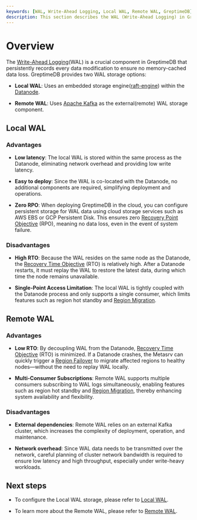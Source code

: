 ```yaml
---
keywords: [WAL, Write-Ahead Logging, Local WAL, Remote WAL, GreptimeDB]
description: This section describes the WAL (Write-Ahead Logging) in GreptimeDB, including the advantages and disadvantages of Local WAL and Remote WAL.
---
```

# Overview

The [Write-Ahead Logging](/contributor-guide/datanode/wal.md#introduction)(WAL) is a crucial component in GreptimeDB that persistently records every data modification to ensure no memory-cached data loss. GreptimeDB provides two WAL storage options:

- **Local WAL**: Uses an embedded storage engine([raft-engine](https://github.com/tikv/raft-engine)) within the [Datanode](/user-guide/concepts/why-greptimedb.md).

- **Remote WAL**: Uses [Apache Kafka](https://kafka.apache.org/) as the external(remote) WAL storage component. 

## Local WAL

### Advantages

- **Low latency**: The local WAL is stored within the same process as the Datanode, eliminating network overhead and providing low write latency.

- **Easy to deploy**: Since the WAL is co-located with the Datanode, no additional components are required, simplifying deployment and operations.

- **Zero RPO**: When deploying GreptimeDB in the cloud, you can configure persistent storage for WAL data using cloud storage services such as AWS EBS or GCP Persistent Disk. This ensures zero [Recovery Point Objective](https://en.wikipedia.org/wiki/Disaster_recovery#Recovery_Point_Objective) (RPO), meaning no data loss, even in the event of system failure.

### Disadvantages

- **High RTO**: Because the WAL resides on the same node as the Datanode, the [Recovery Time Objective](https://en.wikipedia.org/wiki/Disaster_recovery#Recovery_Time_Objective) (RTO) is relatively high. After a Datanode restarts, it must replay the WAL to restore the latest data, during which time the node remains unavailable.

- **Single-Point Access Limitation**: The local WAL is tightly coupled with the Datanode process and only supports a single consumer, which limits features such as region hot standby and [Region Migration](/user-guide/deployments-administration/manage-data/region-migration.md).

## Remote WAL

### Advantages

- **Low RTO**: By decoupling WAL from the Datanode, [Recovery Time Objective](https://en.wikipedia.org/wiki/Disaster_recovery#Recovery_Time_Objective) (RTO) is minimized. If a Datanode crashes, the Metasrv can quickly trigger a [Region Failover](/user-guide/deployments-administration/manage-data/region-failover.md) to migrate affected regions to healthy nodes—without the need to replay WAL locally.

- **Multi-Consumer Subscriptions**: Remote WAL supports multiple consumers subscribing to WAL logs simultaneously, enabling features such as region hot standby and [Region Migration](/user-guide/deployments-administration/manage-data/region-migration.md), thereby enhancing system availability and flexibility.

### Disadvantages

- **External dependencies**: Remote WAL relies on an external Kafka cluster, which increases the complexity of deployment, operation, and maintenance.

- **Network overhead**: Since WAL data needs to be transmitted over the network, careful planning of cluster network bandwidth is required to ensure low latency and high throughput, especially under write-heavy workloads.


## Next steps

- To configure the Local WAL storage, please refer to [Local WAL](/user-guide/deployments-administration/wal/local-wal.md).

- To learn more about the Remote WAL, please refer to [Remote WAL](/user-guide/deployments-administration/wal/remote-wal/configuration.md).